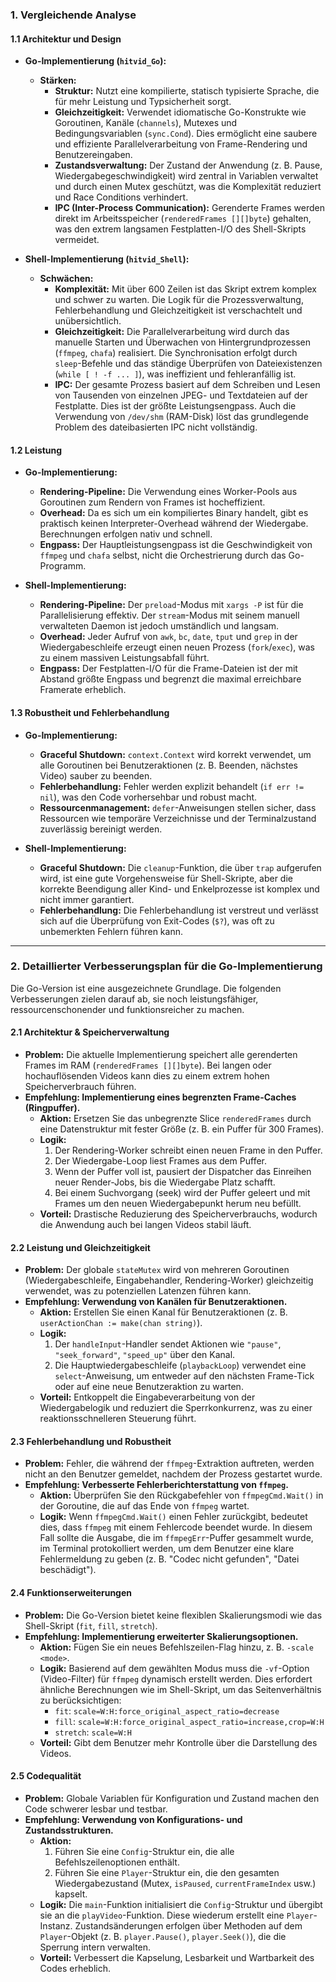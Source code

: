 ### **1. Vergleichende Analyse**

#### **1.1 Architektur und Design**

*   **Go-Implementierung (`hitvid_Go`):**
    *   **Stärken:**
        *   **Struktur:** Nutzt eine kompilierte, statisch typisierte Sprache, die für mehr Leistung und Typsicherheit sorgt.
        *   **Gleichzeitigkeit:** Verwendet idiomatische Go-Konstrukte wie Goroutinen, Kanäle (`channels`), Mutexes und Bedingungsvariablen (`sync.Cond`). Dies ermöglicht eine saubere und effiziente Parallelverarbeitung von Frame-Rendering und Benutzereingaben.
        *   **Zustandsverwaltung:** Der Zustand der Anwendung (z. B. Pause, Wiedergabegeschwindigkeit) wird zentral in Variablen verwaltet und durch einen Mutex geschützt, was die Komplexität reduziert und Race Conditions verhindert.
        *   **IPC (Inter-Process Communication):** Gerenderte Frames werden direkt im Arbeitsspeicher (`renderedFrames [][]byte`) gehalten, was den extrem langsamen Festplatten-I/O des Shell-Skripts vermeidet.

*   **Shell-Implementierung (`hitvid_Shell`):**
    *   **Schwächen:**
        *   **Komplexität:** Mit über 600 Zeilen ist das Skript extrem komplex und schwer zu warten. Die Logik für die Prozessverwaltung, Fehlerbehandlung und Gleichzeitigkeit ist verschachtelt und unübersichtlich.
        *   **Gleichzeitigkeit:** Die Parallelverarbeitung wird durch das manuelle Starten und Überwachen von Hintergrundprozessen (`ffmpeg`, `chafa`) realisiert. Die Synchronisation erfolgt durch `sleep`-Befehle und das ständige Überprüfen von Dateiexistenzen (`while [ ! -f ... ]`), was ineffizient und fehleranfällig ist.
        *   **IPC:** Der gesamte Prozess basiert auf dem Schreiben und Lesen von Tausenden von einzelnen JPEG- und Textdateien auf der Festplatte. Dies ist der größte Leistungsengpass. Auch die Verwendung von `/dev/shm` (RAM-Disk) löst das grundlegende Problem des dateibasierten IPC nicht vollständig.

#### **1.2 Leistung**

*   **Go-Implementierung:**
    *   **Rendering-Pipeline:** Die Verwendung eines Worker-Pools aus Goroutinen zum Rendern von Frames ist hocheffizient.
    *   **Overhead:** Da es sich um ein kompiliertes Binary handelt, gibt es praktisch keinen Interpreter-Overhead während der Wiedergabe. Berechnungen erfolgen nativ und schnell.
    *   **Engpass:** Der Hauptleistungsengpass ist die Geschwindigkeit von `ffmpeg` und `chafa` selbst, nicht die Orchestrierung durch das Go-Programm.

*   **Shell-Implementierung:**
    *   **Rendering-Pipeline:** Der `preload`-Modus mit `xargs -P` ist für die Parallelisierung effektiv. Der `stream`-Modus mit seinem manuell verwalteten Daemon ist jedoch umständlich und langsam.
    *   **Overhead:** Jeder Aufruf von `awk`, `bc`, `date`, `tput` und `grep` in der Wiedergabeschleife erzeugt einen neuen Prozess (`fork`/`exec`), was zu einem massiven Leistungsabfall führt.
    *   **Engpass:** Der Festplatten-I/O für die Frame-Dateien ist der mit Abstand größte Engpass und begrenzt die maximal erreichbare Framerate erheblich.

#### **1.3 Robustheit und Fehlerbehandlung**

*   **Go-Implementierung:**
    *   **Graceful Shutdown:** `context.Context` wird korrekt verwendet, um alle Goroutinen bei Benutzeraktionen (z. B. Beenden, nächstes Video) sauber zu beenden.
    *   **Fehlerbehandlung:** Fehler werden explizit behandelt (`if err != nil`), was den Code vorhersehbar und robust macht.
    *   **Ressourcenmanagement:** `defer`-Anweisungen stellen sicher, dass Ressourcen wie temporäre Verzeichnisse und der Terminalzustand zuverlässig bereinigt werden.

*   **Shell-Implementierung:**
    *   **Graceful Shutdown:** Die `cleanup`-Funktion, die über `trap` aufgerufen wird, ist eine gute Vorgehensweise für Shell-Skripte, aber die korrekte Beendigung aller Kind- und Enkelprozesse ist komplex und nicht immer garantiert.
    *   **Fehlerbehandlung:** Die Fehlerbehandlung ist verstreut und verlässt sich auf die Überprüfung von Exit-Codes (`$?`), was oft zu unbemerkten Fehlern führen kann.

---

### **2. Detaillierter Verbesserungsplan für die Go-Implementierung**

Die Go-Version ist eine ausgezeichnete Grundlage. Die folgenden Verbesserungen zielen darauf ab, sie noch leistungsfähiger, ressourcenschonender und funktionsreicher zu machen.

#### **2.1 Architektur & Speicherverwaltung**

*   **Problem:** Die aktuelle Implementierung speichert alle gerenderten Frames im RAM (`renderedFrames [][]byte`). Bei langen oder hochauflösenden Videos kann dies zu einem extrem hohen Speicherverbrauch führen.
*   **Empfehlung: Implementierung eines begrenzten Frame-Caches (Ringpuffer).**
    *   **Aktion:** Ersetzen Sie das unbegrenzte Slice `renderedFrames` durch eine Datenstruktur mit fester Größe (z. B. ein Puffer für 300 Frames).
    *   **Logik:**
        1.  Der Rendering-Worker schreibt einen neuen Frame in den Puffer.
        2.  Der Wiedergabe-Loop liest Frames aus dem Puffer.
        3.  Wenn der Puffer voll ist, pausiert der Dispatcher das Einreihen neuer Render-Jobs, bis die Wiedergabe Platz schafft.
        4.  Bei einem Suchvorgang (seek) wird der Puffer geleert und mit Frames um den neuen Wiedergabepunkt herum neu befüllt.
    *   **Vorteil:** Drastische Reduzierung des Speicherverbrauchs, wodurch die Anwendung auch bei langen Videos stabil läuft.

#### **2.2 Leistung und Gleichzeitigkeit**

*   **Problem:** Der globale `stateMutex` wird von mehreren Goroutinen (Wiedergabeschleife, Eingabehandler, Rendering-Worker) gleichzeitig verwendet, was zu potenziellen Latenzen führen kann.
*   **Empfehlung: Verwendung von Kanälen für Benutzeraktionen.**
    *   **Aktion:** Erstellen Sie einen Kanal für Benutzeraktionen (z. B. `userActionChan := make(chan string)`).
    *   **Logik:**
        1.  Der `handleInput`-Handler sendet Aktionen wie `"pause"`, `"seek_forward"`, `"speed_up"` über den Kanal.
        2.  Die Hauptwiedergabeschleife (`playbackLoop`) verwendet eine `select`-Anweisung, um entweder auf den nächsten Frame-Tick oder auf eine neue Benutzeraktion zu warten.
    *   **Vorteil:** Entkoppelt die Eingabeverarbeitung von der Wiedergabelogik und reduziert die Sperrkonkurrenz, was zu einer reaktionsschnelleren Steuerung führt.

#### **2.3 Fehlerbehandlung und Robustheit**

*   **Problem:** Fehler, die während der `ffmpeg`-Extraktion auftreten, werden nicht an den Benutzer gemeldet, nachdem der Prozess gestartet wurde.
*   **Empfehlung: Verbesserte Fehlerberichterstattung von `ffmpeg`.**
    *   **Aktion:** Überprüfen Sie den Rückgabefehler von `ffmpegCmd.Wait()` in der Goroutine, die auf das Ende von `ffmpeg` wartet.
    *   **Logik:** Wenn `ffmpegCmd.Wait()` einen Fehler zurückgibt, bedeutet dies, dass `ffmpeg` mit einem Fehlercode beendet wurde. In diesem Fall sollte die Ausgabe, die im `ffmpegErr`-Puffer gesammelt wurde, im Terminal protokolliert werden, um dem Benutzer eine klare Fehlermeldung zu geben (z. B. "Codec nicht gefunden", "Datei beschädigt").

#### **2.4 Funktionserweiterungen**

*   **Problem:** Die Go-Version bietet keine flexiblen Skalierungsmodi wie das Shell-Skript (`fit`, `fill`, `stretch`).
*   **Empfehlung: Implementierung erweiterter Skalierungsoptionen.**
    *   **Aktion:** Fügen Sie ein neues Befehlszeilen-Flag hinzu, z. B. `-scale <mode>`.
    *   **Logik:** Basierend auf dem gewählten Modus muss die `-vf`-Option (Video-Filter) für `ffmpeg` dynamisch erstellt werden. Dies erfordert ähnliche Berechnungen wie im Shell-Skript, um das Seitenverhältnis zu berücksichtigen:
        *   `fit`: `scale=W:H:force_original_aspect_ratio=decrease`
        *   `fill`: `scale=W:H:force_original_aspect_ratio=increase,crop=W:H`
        *   `stretch`: `scale=W:H`
    *   **Vorteil:** Gibt dem Benutzer mehr Kontrolle über die Darstellung des Videos.

#### **2.5 Codequalität**

*   **Problem:** Globale Variablen für Konfiguration und Zustand machen den Code schwerer lesbar und testbar.
*   **Empfehlung: Verwendung von Konfigurations- und Zustandsstrukturen.**
    *   **Aktion:**
        1.  Führen Sie eine `Config`-Struktur ein, die alle Befehlszeilenoptionen enthält.
        2.  Führen Sie eine `Player`-Struktur ein, die den gesamten Wiedergabezustand (Mutex, `isPaused`, `currentFrameIndex` usw.) kapselt.
    *   **Logik:** Die `main`-Funktion initialisiert die `Config`-Struktur und übergibt sie an die `playVideo`-Funktion. Diese wiederum erstellt eine `Player`-Instanz. Zustandsänderungen erfolgen über Methoden auf dem `Player`-Objekt (z. B. `player.Pause()`, `player.Seek()`), die die Sperrung intern verwalten.
    *   **Vorteil:** Verbessert die Kapselung, Lesbarkeit und Wartbarkeit des Codes erheblich.

